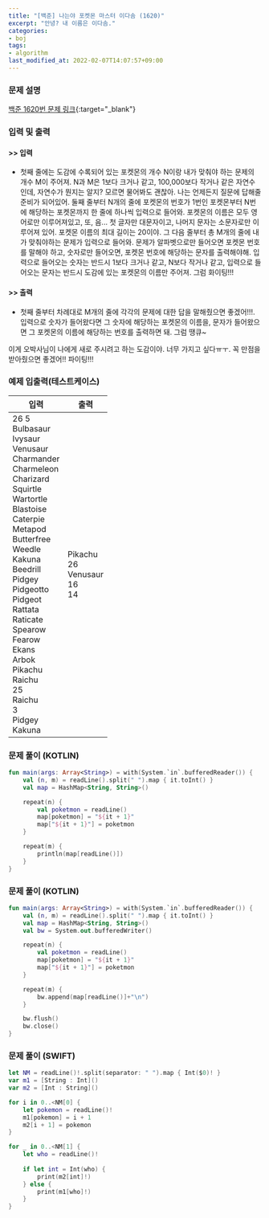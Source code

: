 ```yaml
---
title: "[백준] 나는야 포켓몬 마스터 이다솜 (1620)"
excerpt: "안녕? 내 이름은 이다솜."
categories:
- boj
tags:
- algorithm
last_modified_at: 2022-02-07T14:07:57+09:00
---
```



### 문제 설명
[백준 1620번 문제 링크](https://www.acmicpc.net/problem/1620#description){:target="_blank"}




### 입력 및 출력
#### >> 입력
* 첫째 줄에는 도감에 수록되어 있는 포켓몬의 개수 N이랑 내가 맞춰야 하는 문제의 개수 M이 주어져. N과 M은 1보다 크거나 같고, 100,000보다 작거나 같은 자연수인데, 자연수가 뭔지는 알지? 모르면 물어봐도 괜찮아. 나는 언제든지 질문에 답해줄 준비가 되어있어.
둘째 줄부터 N개의 줄에 포켓몬의 번호가 1번인 포켓몬부터 N번에 해당하는 포켓몬까지 한 줄에 하나씩 입력으로 들어와. 포켓몬의 이름은 모두 영어로만 이루어져있고, 또, 음... 첫 글자만 대문자이고, 나머지 문자는 소문자로만 이루어져 있어. 포켓몬 이름의 최대 길이는 20이야. 그 다음 줄부터 총 M개의 줄에 내가 맞춰야하는 문제가 입력으로 들어와. 문제가 알파벳으로만 들어오면 포켓몬 번호를 말해야 하고, 숫자로만 들어오면, 포켓몬 번호에 해당하는 문자를 출력해야해. 입력으로 들어오는 숫자는 반드시 1보다 크거나 같고, N보다 작거나 같고, 입력으로 들어오는 문자는 반드시 도감에 있는 포켓몬의 이름만 주어져. 그럼 화이팅!!!



#### >> 출력
* 첫째 줄부터 차례대로 M개의 줄에 각각의 문제에 대한 답을 말해줬으면 좋겠어!!!. 입력으로 숫자가 들어왔다면 그 숫자에 해당하는 포켓몬의 이름을, 문자가 들어왔으면 그 포켓몬의 이름에 해당하는 번호를 출력하면 돼. 그럼 땡큐~

이게 오박사님이 나에게 새로 주시려고 하는 도감이야. 너무 가지고 싶다ㅠㅜ. 꼭 만점을 받아줬으면 좋겠어!! 파이팅!!!





### 예제 입출력(테스트케이스)


|입력|출력|
|-----|------|
|26 5<br>Bulbasaur<br>Ivysaur<br>Venusaur<br>Charmander<br>Charmeleon<br>Charizard<br>Squirtle<br>Wartortle<br>Blastoise<br>Caterpie<br>Metapod<br>Butterfree<br>Weedle<br>Kakuna<br>Beedrill<br>Pidgey<br>Pidgeotto<br>Pidgeot<br>Rattata<br>Raticate<br>Spearow<br>Fearow<br>Ekans<br>Arbok<br>Pikachu<br>Raichu<br>25<br>Raichu<br>3<br>Pidgey<br>Kakuna|Pikachu<br>26<br>Venusaur<br>16<br>14|




### 문제 풀이 (KOTLIN)
```kotlin
fun main(args: Array<String>) = with(System.`in`.bufferedReader()) {
    val (n, m) = readLine().split(" ").map { it.toInt() }
    val map = HashMap<String, String>()

    repeat(n) {
        val poketmon = readLine()
        map[poketmon] = "${it + 1}"
        map["${it + 1}"] = poketmon
    }

    repeat(m) {
        println(map[readLine()])
    }
}
```





### 문제 풀이 (KOTLIN)
```kotlin
fun main(args: Array<String>) = with(System.`in`.bufferedReader()) {
    val (n, m) = readLine().split(" ").map { it.toInt() }
    val map = HashMap<String, String>()
    val bw = System.out.bufferedWriter()

    repeat(n) {
        val poketmon = readLine()
        map[poketmon] = "${it + 1}"
        map["${it + 1}"] = poketmon
    }

    repeat(m) {
        bw.append(map[readLine()]+"\n")
    }

    bw.flush()
    bw.close()
}
```





### 문제 풀이 (SWIFT)
```swift
let NM = readLine()!.split(separator: " ").map { Int($0)! }
var m1 = [String : Int]()
var m2 = [Int : String]()

for i in 0..<NM[0] {
    let pokemon = readLine()!
    m1[pokemon] = i + 1
    m2[i + 1] = pokemon
}

for _ in 0..<NM[1] {
    let who = readLine()!
    
    if let int = Int(who) {
        print(m2[int]!)
    } else {
        print(m1[who]!)
    }
}
```
